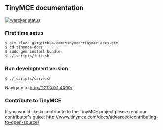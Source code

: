 ## TinyMCE documentation

[![wercker status](https://app.wercker.com/status/4d4c743635332430f9d25acae1be5218/s/master "wercker status")](https://app.wercker.com/project/bykey/4d4c743635332430f9d25acae1be5218)

### First time setup

    $ git clone git@github.com:tinymce/tinymce-docs.git
    $ cd tinymce-docs
    $ sudo gem install bundle
    $ ./_scripts/init.sh

### Run development version

    $ ./_scripts/serve.sh

Navigate to http://127.0.0.1:4000/

### Contribute to TinyMCE

If you would like to contribute to the TinyMCE project please read our contributor's guide:
http://www.tinymce.com/docs/advanced/contributing-to-open-source/
